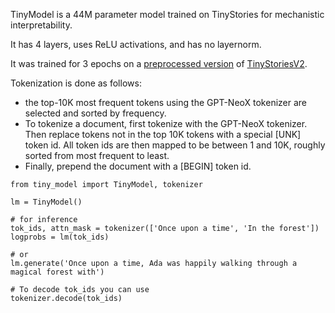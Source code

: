 
TinyModel is a 44M parameter model trained on TinyStories for mechanistic interpretability.

It has 4 layers, uses ReLU activations, and has no layernorm.

It was trained for 3 epochs on a [preprocessed version](https://huggingface.co/datasets/noanabeshima/TinyStoriesV2) of [TinyStoriesV2](https://huggingface.co/datasets/roneneldan/TinyStories).

Tokenization is done as follows:
- the top-10K most frequent tokens using the GPT-NeoX tokenizer are selected and sorted by frequency.
- To tokenize a document, first tokenize with the GPT-NeoX tokenizer. Then replace tokens not in the top 10K tokens with a special \[UNK\] token id. All token ids are then mapped to be between 1 and 10K, roughly sorted from most frequent to least.
- Finally, prepend the document with a [BEGIN] token id.


```
from tiny_model import TinyModel, tokenizer

lm = TinyModel()

# for inference
tok_ids, attn_mask = tokenizer(['Once upon a time', 'In the forest'])
logprobs = lm(tok_ids)

# or
lm.generate('Once upon a time, Ada was happily walking through a magical forest with')

# To decode tok_ids you can use
tokenizer.decode(tok_ids)
```
